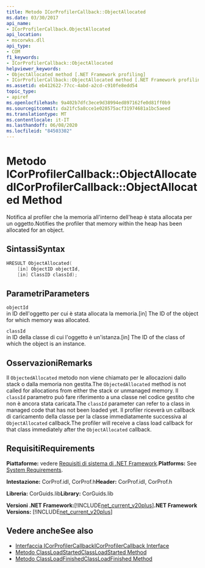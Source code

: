 ```yaml
---
title: Metodo ICorProfilerCallback::ObjectAllocated
ms.date: 03/30/2017
api_name:
- ICorProfilerCallback.ObjectAllocated
api_location:
- mscorwks.dll
api_type:
- COM
f1_keywords:
- ICorProfilerCallback::ObjectAllocated
helpviewer_keywords:
- ObjectAllocated method [.NET Framework profiling]
- ICorProfilerCallback::ObjectAllocated method [.NET Framework profiling]
ms.assetid: eb412622-77cc-4abd-a2cd-c910fe8edd54
topic_type:
- apiref
ms.openlocfilehash: 9a402b7dfc3ece9d38994ed897162fe0d81ff0b9
ms.sourcegitcommit: da21fc5a8cce1e028575acf31974681a1bc5aeed
ms.translationtype: MT
ms.contentlocale: it-IT
ms.lasthandoff: 06/08/2020
ms.locfileid: "84503302"
---
```

# <a name="icorprofilercallbackobjectallocated-method"></a><span data-ttu-id="ace93-102">Metodo ICorProfilerCallback::ObjectAllocated</span><span class="sxs-lookup"><span data-stu-id="ace93-102">ICorProfilerCallback::ObjectAllocated Method</span></span>
<span data-ttu-id="ace93-103">Notifica al profiler che la memoria all'interno dell'heap è stata allocata per un oggetto.</span><span class="sxs-lookup"><span data-stu-id="ace93-103">Notifies the profiler that memory within the heap has been allocated for an object.</span></span>  
  
## <a name="syntax"></a><span data-ttu-id="ace93-104">Sintassi</span><span class="sxs-lookup"><span data-stu-id="ace93-104">Syntax</span></span>  
  
```cpp  
HRESULT ObjectAllocated(  
    [in] ObjectID objectId,  
    [in] ClassID classId);  
```  
  
## <a name="parameters"></a><span data-ttu-id="ace93-105">Parametri</span><span class="sxs-lookup"><span data-stu-id="ace93-105">Parameters</span></span>  
 `objectId`  
 <span data-ttu-id="ace93-106">in ID dell'oggetto per cui è stata allocata la memoria.</span><span class="sxs-lookup"><span data-stu-id="ace93-106">[in] The ID of the object for which memory was allocated.</span></span>  
  
 `classId`  
 <span data-ttu-id="ace93-107">in ID della classe di cui l'oggetto è un'istanza.</span><span class="sxs-lookup"><span data-stu-id="ace93-107">[in] The ID of the class of which the object is an instance.</span></span>  
  
## <a name="remarks"></a><span data-ttu-id="ace93-108">Osservazioni</span><span class="sxs-lookup"><span data-stu-id="ace93-108">Remarks</span></span>  
 <span data-ttu-id="ace93-109">Il `ObjectedAllocated` metodo non viene chiamato per le allocazioni dallo stack o dalla memoria non gestita.</span><span class="sxs-lookup"><span data-stu-id="ace93-109">The `ObjectedAllocated` method is not called for allocations from either the stack or unmanaged memory.</span></span> <span data-ttu-id="ace93-110">Il `classId` parametro può fare riferimento a una classe nel codice gestito che non è ancora stata caricata.</span><span class="sxs-lookup"><span data-stu-id="ace93-110">The `classId` parameter can refer to a class in managed code that has not been loaded yet.</span></span> <span data-ttu-id="ace93-111">Il profiler riceverà un callback di caricamento della classe per la classe immediatamente successiva al `ObjectAllocated` callback.</span><span class="sxs-lookup"><span data-stu-id="ace93-111">The profiler will receive a class load callback for that class immediately after the `ObjectAllocated` callback.</span></span>  
  
## <a name="requirements"></a><span data-ttu-id="ace93-112">Requisiti</span><span class="sxs-lookup"><span data-stu-id="ace93-112">Requirements</span></span>  
 <span data-ttu-id="ace93-113">**Piattaforme:** vedere [Requisiti di sistema di .NET Framework](../../get-started/system-requirements.md).</span><span class="sxs-lookup"><span data-stu-id="ace93-113">**Platforms:** See [System Requirements](../../get-started/system-requirements.md).</span></span>  
  
 <span data-ttu-id="ace93-114">**Intestazione:** CorProf.idl, CorProf.h</span><span class="sxs-lookup"><span data-stu-id="ace93-114">**Header:** CorProf.idl, CorProf.h</span></span>  
  
 <span data-ttu-id="ace93-115">**Libreria:** CorGuids.lib</span><span class="sxs-lookup"><span data-stu-id="ace93-115">**Library:** CorGuids.lib</span></span>  
  
 <span data-ttu-id="ace93-116">**Versioni .NET Framework:**[!INCLUDE[net_current_v20plus](../../../../includes/net-current-v20plus-md.md)]</span><span class="sxs-lookup"><span data-stu-id="ace93-116">**.NET Framework Versions:** [!INCLUDE[net_current_v20plus](../../../../includes/net-current-v20plus-md.md)]</span></span>  
  
## <a name="see-also"></a><span data-ttu-id="ace93-117">Vedere anche</span><span class="sxs-lookup"><span data-stu-id="ace93-117">See also</span></span>

- [<span data-ttu-id="ace93-118">Interfaccia ICorProfilerCallback</span><span class="sxs-lookup"><span data-stu-id="ace93-118">ICorProfilerCallback Interface</span></span>](icorprofilercallback-interface.md)
- [<span data-ttu-id="ace93-119">Metodo ClassLoadStarted</span><span class="sxs-lookup"><span data-stu-id="ace93-119">ClassLoadStarted Method</span></span>](icorprofilercallback-classloadstarted-method.md)
- [<span data-ttu-id="ace93-120">Metodo ClassLoadFinished</span><span class="sxs-lookup"><span data-stu-id="ace93-120">ClassLoadFinished Method</span></span>](icorprofilercallback-classloadfinished-method.md)
